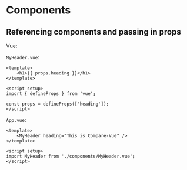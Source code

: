 # Components

## Referencing components and passing in props
Vue:

`MyHeader.vue`:
```vue
<template>
    <h1>{{ props.heading }}</h1>
</template>

<script setup>
import { defineProps } from 'vue';

const props = defineProps(['heading']);
</script>
```

`App.vue`:
```vue
<template>
    <MyHeader heading="This is Compare-Vue" />
</template>

<script setup>
import MyHeader from './components/MyHeader.vue';
</script>
```

